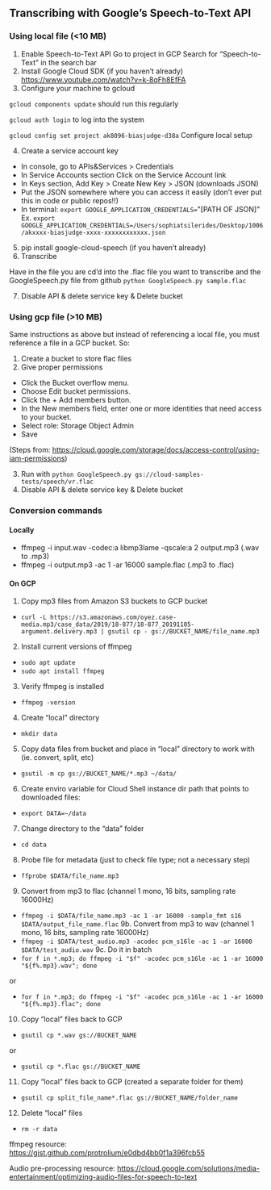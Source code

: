 ## Transcribing with Google’s Speech-to-Text API

### Using local file (<10 MB)
1. Enable Speech-to-Text API
Go to project in GCP
Search for “Speech-to-Text” in the search bar
2. Install Google Cloud SDK (if you haven’t already)
https://www.youtube.com/watch?v=k-8qFh8EfFA
3. Configure your machine to gcloud

`gcloud components update`				should run this regularly

`gcloud auth login`					to log into the system

`gcloud config set project ak8096-biasjudge-d38a`     Configure local setup

4. Create a service account key 

- In console, go to APIs&Services > Credentials 
- In Service Accounts section Click on the Service Account link 
- In Keys section, Add Key  > Create New Key > JSON (downloads JSON)
- Put the JSON somewhere where you can access it easily (don’t ever put this in code or 
public repos!!)
- In terminal: `export GOOGLE_APPLICATION_CREDENTIALS=`"[PATH OF JSON]" 
	Ex.  `export GOOGLE_APPLICATION_CREDENTIALS=/Users/sophiatsilerides/Desktop/1006/akxxxx-biasjudge-xxxx-xxxxxxxxxxxx.json`
5. pip install google-cloud-speech (if you haven’t already)
6. Transcribe

Have in the file you are cd’d into the .flac file you want to transcribe and the GoogleSpeech.py file from github
`python GoogleSpeech.py sample.flac`

7. Disable API & delete service key & Delete bucket

### Using gcp file (>10 MB)
Same instructions as above but instead of referencing a local file, you must reference a file in a GCP bucket. So:

1. Create a bucket to store flac files
2. Give proper permissions 
- Click the Bucket overflow menu.
- Choose Edit bucket permissions.
- Click the + Add members button.
- In the New members field, enter one or more identities that need access to your bucket.
- Select role: Storage Object Admin
- Save 

(Steps from: https://cloud.google.com/storage/docs/access-control/using-iam-permissions)

3. Run with `python GoogleSpeech.py gs://cloud-samples-tests/speech/vr.flac`
4. Disable API & delete service key & Delete bucket

### Conversion commands
#### Locally
- ffmpeg -i input.wav -codec:a libmp3lame -qscale:a 2 output.mp3	(.wav to .mp3)
- ffmpeg -i output.mp3 -ac 1 -ar 16000 sample.flac			(.mp3 to .flac)
#### On GCP
1. Copy mp3 files from Amazon S3 buckets to GCP bucket
- `curl -L https://s3.amazonaws.com/oyez.case-media.mp3/case_data/2019/18-877/18-877_20191105-argument.delivery.mp3 | gsutil cp - gs://BUCKET_NAME/file_name.mp3`
2. Install current versions of ffmpeg
- `sudo apt update`
- `sudo apt install ffmpeg`
3. Verify ffmpeg is installed
- `ffmpeg -version`
4. Create “local” directory
- `mkdir data`
5. Copy data files from bucket and place in “local” directory to work with (ie. convert, split, etc)
- `gsutil -m cp gs://BUCKET_NAME/*.mp3 ~/data/`
6. Create enviro variable for Cloud Shell instance dir path that points to downloaded files:
- `export DATA=~/data`
7. Change directory to the “data” folder
- `cd data`
8. Probe file for metadata (just to check file type; not a necessary step)
- `ffprobe $DATA/file_name.mp3`
9. Convert from mp3 to flac (channel 1 mono, 16 bits, sampling rate 16000Hz)
- `ffmpeg -i $DATA/file_name.mp3 -ac 1 -ar 16000 -sample_fmt s16 $DATA/output_file_name.flac`
9b.  Convert from mp3 to wav (channel 1 mono, 16 bits, sampling rate 16000Hz)
- `ffmpeg -i $DATA/test_audio.mp3 -acodec pcm_s16le -ac 1 -ar 16000 $DATA/test_audio.wav`
9c. Do it in batch 
- `for f in *.mp3; do ffmpeg -i "$f" -acodec pcm_s16le -ac 1 -ar 16000 "${f%.mp3}.wav"; done`

or

- `for f in *.mp3; do ffmpeg -i "$f" -acodec pcm_s16le -ac 1 -ar 16000 "${f%.mp3}.flac"; done`
10. Copy “local” files back to GCP
- `gsutil cp *.wav gs://BUCKET_NAME`

or

- `gsutil cp *.flac gs://BUCKET_NAME`
11. Copy “local” files back to GCP (created a separate folder for them)
- `gsutil cp split_file_name*.flac gs://BUCKET_NAME/folder_name`
12. Delete “local” files
- `rm -r data`

ffmpeg resource:
https://gist.github.com/protrolium/e0dbd4bb0f1a396fcb55

Audio pre-processing resource:
https://cloud.google.com/solutions/media-entertainment/optimizing-audio-files-for-speech-to-text


